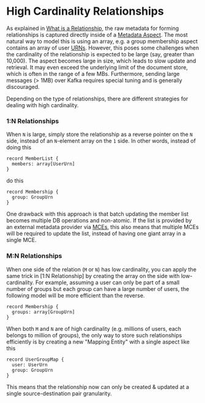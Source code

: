 # High Cardinality Relationships

As explained in [What is a Relationship](../what/relationship.md), the raw metadata for forming relationships is captured directly inside of a [Metadata Aspect](../what/aspect.md). The most natural way to model this is using an array, e.g. a group membership aspect contains an array of user [URNs](../what/urn.md). However, this poses some challenges when the cardinality of the relationship is expected to be large (say, greater than 10,000). The aspect becomes large in size, which leads to slow update and retrieval. It may even exceed the underlying limit of the document store, which is often in the range of a few MBs. Furthermore, sending large messages (> 1MB) over Kafka requires special tuning and is generally discouraged.

Depending on the type of relationships, there are different strategies for dealing with high cardinality.

### 1:N Relationships

When `N` is large, simply store the relationship as a reverse pointer on the `N` side, instead of an `N`-element array on the `1` side. In other words, instead of doing this

```
record MemberList {
  members: array[UserUrn]
}
```

do this

```
record Membership {
  group: GroupUrn
}
```

One drawback with this approach is that batch updating the member list becomes multiple DB operations and non-atomic. If the list is provided by an external metadata provider via [MCEs](../what/mxe.md), this also means that multiple MCEs will be required to update the list, instead of having one giant array in a single MCE.

### M:N Relationships

When one side of the relation (`M` or `N`) has low cardinality, you can apply the same trick in [1:N Relationship] by creating the array on the side with low-cardinality. For example, assuming a user can only be part of a small number of groups but each group can have a large number of users, the following model will be more efficient than the reverse.

```
record Membership {
  groups: array[GroupUrn]
}
```

When both `M` and `N` are of high cardinality (e.g. millions of users, each belongs to million of groups), the only way to store such relationships efficiently is by creating a new "Mapping Entity" with a single aspect like this

```
record UserGroupMap {
  user: UserUrn
  group: GroupUrn
}
```

This means that the relationship now can only be created & updated at a single source-destination pair granularity.
